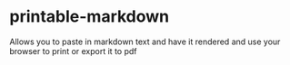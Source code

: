 # printable-markdown

Allows you to paste in markdown text and have it rendered and use your browser to print or export it to pdf

